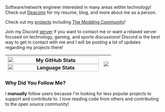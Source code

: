 Software/network engineer interested in many areas within technology! Check out [Deaconn](https://deaconn.net/) for my resume, blog, and more about me as a person.

Check out my [projects](https://github.com/gamemann/gamemann/blob/main/projects.md) including [The Modding Community](https://moddingcommunity.com/)!

Join my Discord [server](https://discord.deaconn.net/) if you want to contact me or want a relaxed server focused on technology, gaming, and sports discussions! Discord is the best way to get in contact with me and I will be posting a lot of updates regarding my projects there!

| <img align="center" width="100%" src="https://github-readme-stats.vercel.app/api?username=gamemann&show_icons=true&theme=blue-green&border_color=001F1E&text_color=09d672&icon_color=00C2C2&title_color=00F1E9&count_private=true&include_all_commits=true&custom_title=Stats" alt="My GitHub Stats" /> <img src="https://github-readme-stats.vercel.app/api/top-langs/?username=gamemann&size_weight=0.5&count_weight=0.5&theme=blue-green&border_color=001F1E&text_color=09d672&icon_color=00C2C2&title_color=00F1E9" width="100%" align="center" alt="Language Stats" /> | <img align="center" src="https://github-readme-stats.vercel.app/api/wakatime?username=gamemann&layout=compact&theme=blue-green&border_color=001F1E&text_color=09d672&icon_color=00C2C2&title_color=00F1E9" /> |
| ------------- | ------------- |

### Why Did You Follow Me?
I **manually** follow users because I'm looking for less popular projects to support and contribute to. I love reading code from others and contributing to the open source community!
